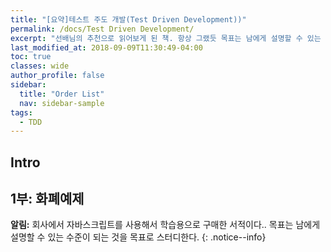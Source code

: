 ```yaml
---
title: "[요약]테스트 주도 개발(Test Driven Development))"
permalink: /docs/Test Driven Development/
excerpt: "선배님의 추천으로 읽어보게 된 책. 항상 그랬듯 목표는 남에게 설명할 수 있는 수준이 되는 것!"
last_modified_at: 2018-09-09T11:30:49-04:00
toc: true
classes: wide
author_profile: false
sidebar:
  title: "Order List"
  nav: sidebar-sample
tags:
  - TDD
---
```


## Intro



## 1부: 화폐예제


 **알림:** 회사에서 자바스크립트를 사용해서 학습용으로 구매한 서적이다.. 목표는 남에게 설명할 수 있는 수준이 되는 것을 목표로 스터디한다.
 {: .notice--info}
